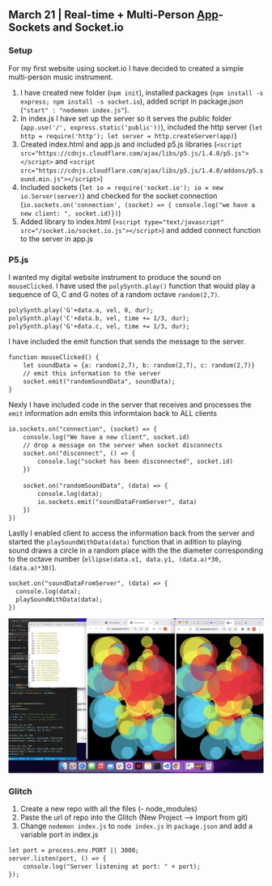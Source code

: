 ## March 21 | Real-time + Multi-Person [App](https://pear-safe-cupboard.glitch.me)- Sockets and Socket.io

### Setup
For my first website using socket.io I have decided to created a simple multi-person music instrument.

1. I have created new folder (`npm init`), installed packages (`npm install -s express; npm install -s socket.io`), added script in package.json (`"start" : "nodemon index.js"`).
2. In index.js I have set up the server so it serves the public folder (`app.use('/', express.static('public'))`), included the http server (`let http = require('http'); let server = http.createServer(app)`)
3. Created index.html and app.js and included p5.js libraries (`<script src="https://cdnjs.cloudflare.com/ajax/libs/p5.js/1.4.0/p5.js"></script>` and `<script src="https://cdnjs.cloudflare.com/ajax/libs/p5.js/1.4.0/addons/p5.sound.min.js"></script>`)
4. Included sockets (`let io = require('socket.io'); io = new io.Server(server)`) and checked for the socket connection (`io.sockets.on('connection', (socket) => { console.log("we have a new client: ", socket.id)})`)
5. Added library to index.html (`<script type="text/javascript" src="/socket.io/socket.io.js"></script>`) and added connect function to the server in app.js

### P5.js
I wanted my digital website instrument to produce the sound on `mouseClicked`. I have used the `polySynth.play()` function that would play a sequence of G, C and G notes of a random octave `random(2,7)`. 

````
polySynth.play('G'+data.a, vel, 0, dur);
polySynth.play('C'+data.b, vel, time += 1/3, dur);
polySynth.play('G'+data.c, vel, time += 1/3, dur);
````

I have included the emit function that sends the message to the server.

```
function mouseClicked() {
    let soundData = {a: random(2,7), b: random(2,7), c: random(2,7)}
    // emit this information to the server
    socket.emit("randomSoundData", soundData);
}
```

Nexly I have included code in the server that receives and processes the `emit` information adn emits this informtaion back to ALL clients

````
io.sockets.on("connection", (socket) => {
    console.log("We have a new client", socket.id)
    // drop a message on the server when socket disconnects
    socket.on("disconnect", () => {
        console.log("socket has been disconnected", socket.id)
    })

    socket.on("randomSoundData", (data) => {
        console.log(data);
        io.sockets.emit("soundDataFromServer", data)
    })
})
````

Lastly I enabled client to access the information back from the server and started the `playSoundWithData(data)` function that in adition to playing sound draws a circle in a random place with the the diameter corresponding to the octave number (`ellipse(data.x1, data.y1, (data.a)*30, (data.a)*30)`).

```
socket.on("soundDataFromServer", (data) => {
  console.log(data);
  playSoundWithData(data);
})
```

![img](https://github.com/martapienkosz/connectionslab/blob/main/March21/dcmt/one.png)


### Glitch
1. Create a new repo with all the files (- node_modules)
2. Paste the url of repo into the Glitch (New Project --> Import from git)
3. Change `nodemon index.js` to `node index.js` in `package.json` and add a variable port in index.js
```
let port = process.env.PORT || 3000;
server.listen(port, () => {
    console.log("Server listening at port: " + port);
});
```
